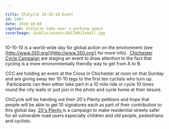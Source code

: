 ```yaml
---

title: ChiCycle 10-10-10 Event
id: 1467
date: 2010-10-04
caption: ChiCycle take over a parking space
coverImage: /public/assets/DSCI0012small.jpg
---
```


10-10-10 is a world-wide day for global action on the environment (see [http://www.350.org/](http://www.350.org/) for more info).  [Chichester Cycle Campaign](http://chicycle.org.uk/) are staging an event to draw attention to the fact that cycling is a more environmentally friendly way to get from A to B.

CCC are holding an event at the Cross in Chichester at noon on that Sunday and are giving away ten 10-10 tags to the first ten cyclists who turn up.  Participants can then either take part in a 10 mile ride or cycle 10 times round the city walls or just join in the photo and cycle home at their leisure.

ChiCycle will be handing out their 20's Plenty petitions and hope that people will be able to get 10 signatures each as part of their contribution to this global day.  [20's Plenty ](http://www.20splentyforus.org.uk/)is a campaign to make residential streets safer for all vulnerable road users especially children and old people, pedestrians and cyclists.
